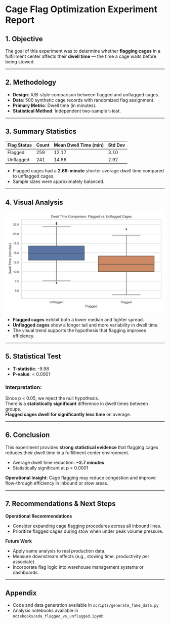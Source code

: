 # Cage Flag Optimization Experiment Report

## 1. Objective

The goal of this experiment was to determine whether **flagging cages** in a fulfillment center affects their **dwell time** — the time a cage waits before being stowed.

---

## 2. Methodology

- **Design**: A/B-style comparison between flagged and unflagged cages.
- **Data**: 500 synthetic cage records with randomized flag assignment.
- **Primary Metric**: Dwell time (in minutes).
- **Statistical Method**: Independent two-sample t-test.

---

## 3. Summary Statistics

| Flag Status | Count | Mean Dwell Time (min) | Std Dev |
|-------------|-------|------------------------|---------|
| Flagged     | 259   | 12.17                  | 3.10    |
| Unflagged   | 241   | 14.86                  | 2.92    |

- Flagged cages had a **2.69-minute** shorter average dwell time compared to unflagged cages.
- Sample sizes were approximately balanced.

---

## 4. Visual Analysis

![Boxplot](figures/boxplot.png)

- **Flagged cages** exhibit both a lower median and tighter spread.
- **Unflagged cages** show a longer tail and more variability in dwell time.
- The visual trend supports the hypothesis that flagging improves efficiency.

---

## 5. Statistical Test

- **T-statistic**: -9.98  
- **P-value**: < 0.0001

### Interpretation:

Since p < 0.05, we reject the null hypothesis.  
There is a **statistically significant** difference in dwell times between groups.  
**Flagged cages dwell for significantly less time** on average.

---

## 6. Conclusion

This experiment provides **strong statistical evidence** that flagging cages reduces their dwell time in a fulfillment center environment.

- Average dwell time reduction: **~2.7 minutes**
- Statistically significant at p < 0.0001

**Operational Insight**: Cage flagging may reduce congestion and improve flow-through efficiency in inbound or stow areas.

---

## 7. Recommendations & Next Steps

 **Operational Recommendations**
- Consider expanding cage flagging procedures across all inbound lines.
- Prioritize flagged cages during stow when under peak volume pressure.

 **Future Work**
- Apply same analysis to real production data.
- Measure downstream effects (e.g., stowing time, productivity per associate).
- Incorporate flag logic into warehouse management systems or dashboards.

---

## Appendix

- Code and data generation available in `scripts/generate_fake_data.py`
- Analysis notebooks available in `notebooks/eda_flagged_vs_unflagged.ipynb`
